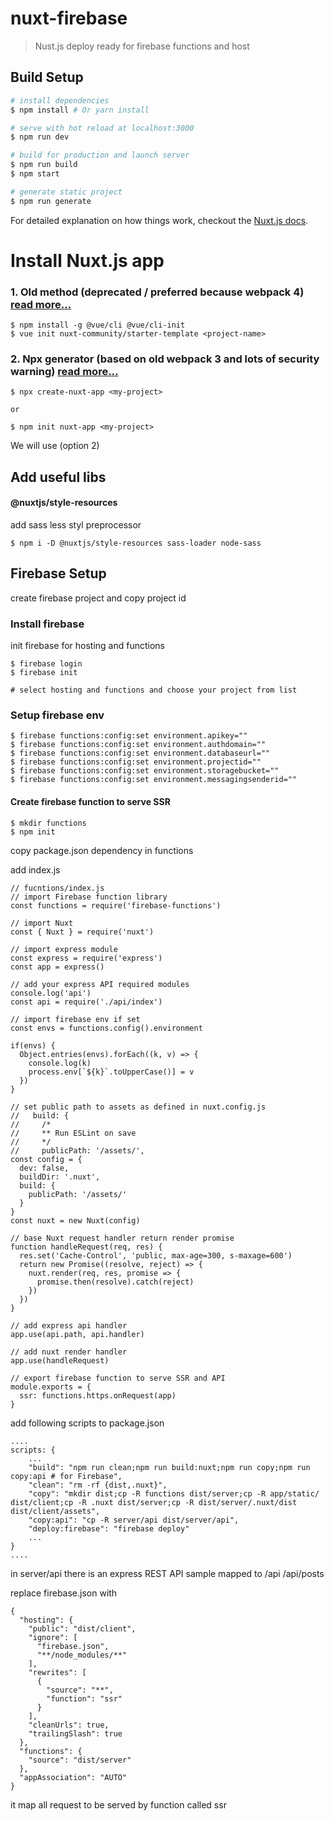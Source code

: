 # nuxt-firebase

> Nust.js deploy ready for firebase functions and host

## Build Setup

``` bash
# install dependencies
$ npm install # Or yarn install

# serve with hot reload at localhost:3000
$ npm run dev

# build for production and launch server
$ npm run build
$ npm start

# generate static project
$ npm run generate
```

For detailed explanation on how things work, checkout the [Nuxt.js docs](https://github.com/nuxt/nuxt.js).

# Install Nuxt.js app

### 1. Old method (deprecated / preferred because webpack 4) [read more...](https://www.telerik.com/blogs/getting-started-with-nuxtjs)

```
$ npm install -g @vue/cli @vue/cli-init
$ vue init nuxt-community/starter-template <project-name>
```

### 2. Npx generator (based on old webpack 3 and lots of security warning) [read more...](https://github.com/nuxt/create-nuxt-app)

```
$ npx create-nuxt-app <my-project>

or

$ npm init nuxt-app <my-project>
```

We will use (option 2)

## Add useful libs

#### @nuxtjs/style-resources

add sass less styl preprocessor 

```
$ npm i -D @nuxtjs/style-resources sass-loader node-sass
```

## Firebase Setup

create firebase project and copy project id

### Install firebase

init firebase for hosting and functions

```
$ firebase login
$ firebase init 

# select hosting and functions and choose your project from list

```

### Setup firebase env

```
$ firebase functions:config:set environment.apikey=""
$ firebase functions:config:set environment.authdomain=""
$ firebase functions:config:set environment.databaseurl=""
$ firebase functions:config:set environment.projectid=""
$ firebase functions:config:set environment.storagebucket=""
$ firebase functions:config:set environment.messagingsenderid=""
```

#### Create firebase function to serve SSR

```
$ mkdir functions
$ npm init
```

copy package.json dependency in functions

add index.js
```
// fucntions/index.js
// import Firebase function library
const functions = require('firebase-functions')

// import Nuxt
const { Nuxt } = require('nuxt')

// import express module
const express = require('express')
const app = express()

// add your express API required modules
console.log('api')
const api = require('./api/index')

// import firebase env if set
const envs = functions.config().environment

if(envs) {
  Object.entries(envs).forEach((k, v) => {
    console.log(k)
    process.env[`${k}`.toUpperCase()] = v
  })
}

// set public path to assets as defined in nuxt.config.js
//   build: {
//     /*
//     ** Run ESLint on save
//     */
//     publicPath: '/assets/',
const config = {
  dev: false,
  buildDir: '.nuxt',
  build: {
    publicPath: '/assets/'
  }
}
const nuxt = new Nuxt(config)

// base Nuxt request handler return render promise
function handleRequest(req, res) {
  res.set('Cache-Control', 'public, max-age=300, s-maxage=600')
  return new Promise((resolve, reject) => {
    nuxt.render(req, res, promise => {
      promise.then(resolve).catch(reject)
    })
  })
}

// add express api handler
app.use(api.path, api.handler)

// add nuxt render handler
app.use(handleRequest)

// export firebase function to serve SSR and API
module.exports = {
  ssr: functions.https.onRequest(app)
}

```
add following scripts to package.json

```
....
scripts: {
    ...
    "build": "npm run clean;npm run build:nuxt;npm run copy;npm run copy:api # for Firebase",
    "clean": "rm -rf {dist,.nuxt}",
    "copy": "mkdir dist;cp -R functions dist/server;cp -R app/static/ dist/client;cp -R .nuxt dist/server;cp -R dist/server/.nuxt/dist dist/client/assets",
    "copy:api": "cp -R server/api dist/server/api",
    "deploy:firebase": "firebase deploy"
    ...
}
....
```
in server/api there is an express REST API sample mapped to /api /api/posts

replace firebase.json with
```
{
  "hosting": {
    "public": "dist/client",
    "ignore": [
      "firebase.json",
      "**/node_modules/**"
    ],
    "rewrites": [
      {
        "source": "**",
        "function": "ssr"
      }
    ],
    "cleanUrls": true,
    "trailingSlash": true
  },
  "functions": {
    "source": "dist/server"
  },
  "appAssociation": "AUTO"
}

```
it map all request to be served by function called ssr 
